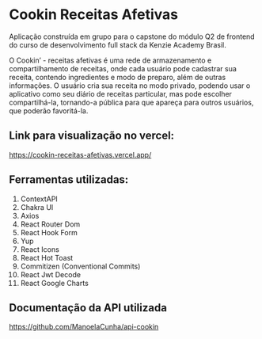 # Cookin Receitas Afetivas
Aplicação construída em grupo para o capstone do módulo Q2 de frontend do curso de desenvolvimento full stack da Kenzie Academy Brasil.

O Cookin’ - receitas afetivas é uma rede de armazenamento e compartilhamento de receitas, onde cada usuário pode cadastrar sua receita, contendo ingredientes e modo de preparo, além de outras informações. O usuário cria sua receita no modo privado, podendo usar o aplicativo como seu diário de receitas particular, mas pode escolher compartilhá-la, tornando-a pública para que apareça para outros usuários, que poderão favoritá-la.

## Link para visualização no vercel: 
https://cookin-receitas-afetivas.vercel.app/

## Ferramentas utilizadas:

1. ContextAPI
2. Chakra UI
3. Axios
4. React Router Dom
5. React Hook Form
6. Yup
7. React Icons
8. React Hot Toast
9. Commitizen (Conventional Commits)
10. React Jwt Decode
11. React Google Charts

## Documentação da API utilizada
https://github.com/ManoelaCunha/api-cookin
  
